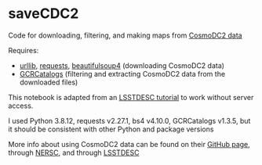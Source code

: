 # saveCDC2
Code for downloading, filtering, and making maps from [CosmoDC2 data](https://arxiv.org/abs/1907.06530)

Requires:
* [urllib](https://docs.python.org/3/library/urllib.html), [requests](https://pypi.org/project/requests/), [beautifulsoup4](https://pypi.org/project/beautifulsoup4/) (downloading CosmoDC2 data)
* [GCRCatalogs](https://github.com/LSSTDESC/gcr-catalogs) (filtering and extracting CosmoDC2 data from the downloaded files)

This notebook is adapted from an [LSSTDESC tutorial](https://github.com/LSSTDESC/gcr-catalogs/blob/master/examples/GCRCatalogs%20Demo.ipynb) to work without server access.

I used Python 3.8.12, requests v2.27.1, bs4 v4.10.0, GCRCatalogs v1.3.5, but it should be consistent with other Python and package versions

More info about using CosmoDC2 data can be found on their [GitHub page](https://github.com/LSSTDESC/cosmodc2), through [NERSC](https://portal.nersc.gov/project/lsst/cosmoDC2/_README.html), and through [LSSTDESC](https://data.lsstdesc.org/doc/cosmodc2)
